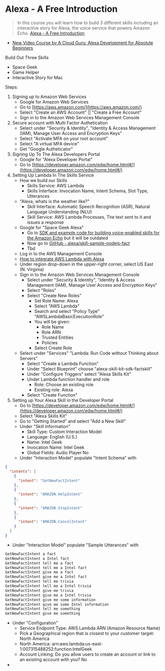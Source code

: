 # Alexa - A Free Introduction

> In this course you will learn how to build 3 different skills including an interactive story for Alexa, the voice service that powers Amazon Echo. [Alexa - A Free Introduction](https://acloud.guru/learn/intro-alexa-free)

- [New Video Course by A Cloud Guru: Alexa Development for Absolute Beginners](https://developer.amazon.com/blogs/post/TxQY6H9XJJQHVF/New-Video-Course-by-A-Cloud-Guru-Alexa-Development-for-Absolute-Beginners)

Build Out Three Skills

- Space Geek
- Game Helper
- Interactive Story for Mac

Steps:

1. Signing up to Amazon Web Services
   - Google for Amazon Web Services
   - Go to [https://aws.amazon.com/](https://aws.amazon.com/)
   - Select "Create an AWS Account" || "Create a Free Account"
   - Sign in to the Amazon Web Services Management Console
2. Secure account with Multi Factor Authetication 
   - Select under "Security & Identity", "Identity & Access Management (IAM), Manage User Access and Encryption Keys"
   - Select "Activate MFA on your root account"
   - Select "A virtual MFA device"
   - Get "Google Autheticator"
3. Signing Up To The Alexa Developers Portal
   - Google for "Alexa Developer Portal"
   - Go to [https://developer.amazon.com/edw/home.html#/](https://developer.amazon.com/edw/home.html#/)
4. Setting Up Lambda In The Skills Service
   - How we build our Skills
     - Skills Service: AWS Lambda
     - Skills Interface: Invocation Name, Intent Schema, Slot Type, Utterances
   - "Alexa, whats is the weather like?"
     - Skill Interface: Automatic Speech Recognition (ASR), Natural Language Understanding (NLU)
     - Skill Service: AWS Lambda Processes, The text sent to it and issues a response
   - Google for "Space Geek Alexa"
     - Go to [SDK and example code for building voice-enabled skills for the Amazon Echo](https://github.com/amzn/alexa-skills-kit-js) but it will be outdated
     - Now go to [GitHub - alexa/skill-sample-nodejs-fact](https://github.com/alexa/skill-sample-nodejs-fact)
     - Tbd
   - Log in to the AWS Management Console
    - [How to integrate AWS Lambda with Alexa](https://developer.amazon.com/public/solutions/alexa/alexa-skills-kit/docs/developing-an-alexa-skill-as-a-lambda-function)
    - Under region drop-down in the upper-right corner, select US East (N. Virginia)
   - Sign in to the Amazon Web Services Management Console
     - Select under "Security & Identity", "Identity & Access Management (IAM), Manage User Access and Encryption Keys"
     - Select "Roles"
     - Select "Create New Roles"
       - Set Role Name: Alexa
       - Select "AWS Lambda"
       - Search and select "Policy Type" "AWSLambdaBasicExecutionRole"
       - You will be given:
         - Role Name
         - Role ARN
         - Trusted Entities
         - Policies
       - Select Create Role
   - Select under "Services" "Lambda: Run Code without Thinking about Servers"
     - Select "Create a Lambda Function"
     - Under "Select Blueprint" choose "alexa-skill-kit-sdk-factskill"
     - Under "Configure Triggers" select "Alexa Skills Kit"
     - Under Lambda function handler and role
       - Role: Choose an existing role
       - Existing role: Alexa
     - Select "Create Function"
5. Setting up Your Alexa Skill in the Developer Portal
   - Go to [https://developer.amazon.com/edw/home.html#/](https://developer.amazon.com/edw/home.html#/)
   - Select "Alexa Skills Kit" 
   - Go to "Getting Started" and select "Add a New Skill"
   - Under "Skill Information"
     - Skill Type: Custom Interaction Model
     - Language: English (U.S.)
     - Name: Intel Geek
     - Invocation Name: Intel Geek
     - Global Fields: Audio Player No
   - Under "Interaction Model" populate "Intent Schema" with
```json
{
  "intents": [
    {
      "intent": "GetNewFactIntent"
    },
    {
      "intent": "AMAZON.HelpIntent"
    },
    {
      "intent": "AMAZON.StopIntent"
    },
    {
      "intent": "AMAZON.CancelIntent"
    }
  ]
}
```
   - Under "Interaction Model" populate "Sample Utterances" with
```sh
GetNewFactIntent a fact
GetNewFactIntent a Intel fact
GetNewFactIntent tell me a fact
GetNewFactIntent tell me a Intel fact
GetNewFactIntent give me a fact
GetNewFactIntent give me a Intel fact
GetNewFactIntent tell me trivia
GetNewFactIntent tell me a Intel trivia
GetNewFactIntent give me trivia
GetNewFactIntent give me a Intel trivia
GetNewFactIntent give me some information
GetNewFactIntent give me some Intel information
GetNewFactIntent tell me something
GetNewFactIntent give me something
```
   - Under "Configuration" 
     - Service Endpoint Type: AWS Lambda ARN (Amazon Resource Name)
     - Pick a Geographical region that is closest to your customer target: North America
     - North America: arn:aws:lambda:us-east-1:007315488252:function:IntelGeek
     - Account Linking: Do you allow users to create an account or link to an existing account with you? No
   - 